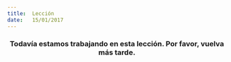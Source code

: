 ```yaml
---
title:  Lección
date:   15/01/2017
---
```


### <center>Todavía estamos trabajando en esta lección. Por favor, vuelva más tarde.</center>